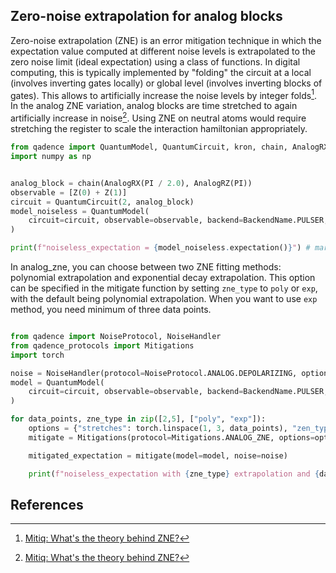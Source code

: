 ## Zero-noise extrapolation for analog blocks

Zero-noise extrapolation (ZNE) is an error mitigation technique in which the expectation value computed at different noise levels is extrapolated to the zero noise limit (ideal expectation) using a class of functions. In digital computing, this is typically implemented by "folding" the circuit at a local (involves inverting gates locally) or global level (involves inverting blocks of gates). This allows to artificially increase the noise levels by integer folds[^1]. In the analog ZNE variation, analog blocks are time stretched to again artificially increase in noise[^1]. Using ZNE on neutral atoms would require stretching the register to scale the interaction hamiltonian appropriately.

```python exec="on" source="material-block" session="zne" result="json"
from qadence import QuantumModel, QuantumCircuit, kron, chain, AnalogRX, AnalogRZ, PI, BackendName, DiffMode, Z
import numpy as np


analog_block = chain(AnalogRX(PI / 2.0), AnalogRZ(PI))
observable = [Z(0) + Z(1)]
circuit = QuantumCircuit(2, analog_block)
model_noiseless = QuantumModel(
    circuit=circuit, observable=observable, backend=BackendName.PULSER, diff_mode=DiffMode.GPSR
)

print(f"noiseless_expectation = {model_noiseless.expectation()}") # markdown-exec: hide

```

In analog_zne, you can choose between two ZNE fitting methods: polynomial extrapolation and exponential decay extrapolation. This option can be specified in the mitigate function by setting `zne_type` to `poly` or `exp`, with the default being polynomial extrapolation. When you want to use `exp` method, you need minimum of three data points.

```python exec="on" source="material-block" session="zne" result="json"

from qadence import NoiseProtocol, NoiseHandler
from qadence_protocols import Mitigations
import torch

noise = NoiseHandler(protocol=NoiseProtocol.ANALOG.DEPOLARIZING, options={"noise_probs": [0.2]})
model = QuantumModel(
    circuit=circuit, observable=observable, backend=BackendName.PULSER, diff_mode=DiffMode.GPSR
)

for data_points, zne_type in zip([2,5], ["poly", "exp"]):
    options = {"stretches": torch.linspace(1, 3, data_points), "zen_type": zne_type}
    mitigate = Mitigations(protocol=Mitigations.ANALOG_ZNE, options=options)

    mitigated_expectation = mitigate(model=model, noise=noise)

    print(f"noiseless_expectation with {zne_type} extrapolation and {data_points} data points", mitigated_expectation) # markdown-exec: hide

```

## References

[^1]: [Mitiq: What's the theory behind ZNE?](https://mitiq.readthedocs.io/en/stable/guide/zne-5-theory.html)
